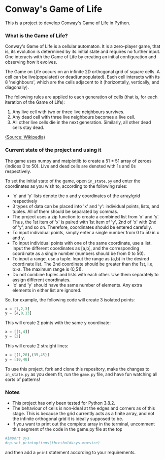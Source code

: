 # Conway's Game of Life

This is a project to develop Conway's Game of Life in Python.

### What is the Game of Life?

Conway's Game of Life is a cellular automaton. It is a zero-player game, that is, its evolution is determined by its initial state and requires no further input. One interacts with the Game of Life by creating an initial configuration and observing how it evolves.

The Game on Life occurs on an infinite 2D orthogonal grid of square cells. A cell can be live(populated) or dead(unpopulated). Each cell interacts with its 8 'neighbours', which are the cells adjacent to it (horizontally, vertically, and diagonally). 

The following rules are applied to each generation of cells (that is, for each iteration of the Game of Life):
1. Any live cell with two or three live neighbours survives.
2. Any dead cell with three live neighbours becomes a live cell.
3. All other live cells die in the next generation. Similarly, all other dead cells stay dead.

[(Source: Wikipedia)](https://en.wikipedia.org/wiki/Conway's_Game_of_Life)

### Current state of the project and using it

The game uses numpy and matplotlib to create a 51 * 51 array of zeroes (indices 0 to 50). Live and dead cells are denoted with 1s and 0s respectively. 

To set the initial state of the game, open `in_state.py` and enter the coordinates as you wish to, according to the following rules:

- 'x' and 'y' lists denote the x and y coordinates of the array/grid respectively
- 3 types of data can be placed into 'x' and 'y': individual points, lists, and tuples. All of them should be separated by commas.
- The project uses a zip function to create a combined list from 'x' and 'y'. Thus, the 1st item of 'x' is paired with 1st item of 'y', 2nd of 'x' with 2nd of 'y', and so on. Therefore, coordinates should be entered carefully.
- To input individual points, simply enter a single number from 0 to 50 in x and y.
- To input individual points with one of the same coordinate, use a list. Input the different coordinates as [a,b], and the corresponding coordinate as a single number (numbers should be from 0 to 50).
- To input a range, use a tuple. Input the range as (a,b) in the desired coordinate list. The 2nd coordinate should be greater than the 1st, i.e, b>a. The maximum range is (0,51).
- Do not combine tuples and lists with each other. Use them separately to assign different coordinates.
- 'x' and 'y' should have the same number of elements. Any extra elements in either list are ignored.

So, for example, the following code will create 3 isolated points:
```python
x = [1,2,3]
y = [4,8,13]
```

This will create 2 points with the same y coordinate:
```python
x = [[1,4]]
y = [2]
```
This will create 2 straight lines:
```python
x = [(1,20),(35,45)]
y = [10,40]
```


To use this project, fork and clone this repository, make the changes to `in_state.py` as you deem fit, run the `game.py` file, and have fun watching all sorts of patterns!

### Notes

- This project has only been tested for Python 3.8.2.
- The behaviour of cells is non-ideal at the edges and corners as of this stage. This is because the grid currently acts as a finite array, and not the infinite orthogonal grid it is ideally supposed to be.
- If you want to print out the complete array in the terminal, uncomment this segment of the code in the game.py file at the top
```python
#import sys
#np.set_printoptions(threshold=sys.maxsize)
```
and then add a `print` statement according to your requirements.
